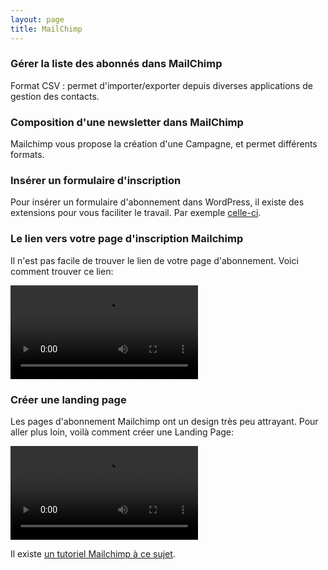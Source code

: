 ```yaml
---
layout: page
title: MailChimp
---
```



### Gérer la liste des abonnés dans MailChimp

Format CSV : permet d'importer/exporter depuis diverses applications de gestion des contacts.

### Composition d'une newsletter dans MailChimp

Mailchimp vous propose la création d'une Campagne, et permet différents formats.

 
### Insérer un formulaire d'inscription 

Pour insérer un formulaire d'abonnement dans WordPress, il existe des extensions pour vous faciliter le travail. Par exemple [celle-ci](https://wordpress.org/plugins/mailchimp-for-wp/).

### Le lien vers votre page d'inscription Mailchimp

Il n'est pas facile de trouver le lien de votre page d'abonnement. Voici comment trouver ce lien:

<video controls="controls">
  <source src="/cours-newsletters/images/mailchimp-page-abonnement.mp4" type="video/mp4" />
  <a href="/cours-newsletters/images/mailchimp-page-abonnement.mp4">lien vers la vidéo</a>
</video> 

### Créer une landing page

Les pages d'abonnement Mailchimp ont un design très peu attrayant. Pour aller plus loin, voilà comment créer une Landing Page: 

<video controls="controls">
  <source src="/cours-newsletters/images/mailchimp-creer-landing-page.mp4" type="video/mp4" />
  <a href="/cours-newsletters/images/mailchimp-creer-landing-page.mp4">lien vers la vidéo</a>
</video> 

Il existe [un tutoriel Mailchimp à ce sujet](https://mailchimp.com/fr/help/create-a-landing-page/). 